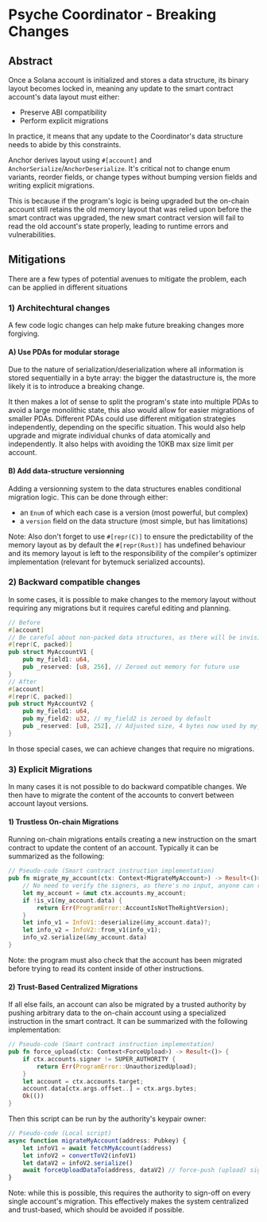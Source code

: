 # Psyche Coordinator - Breaking Changes

## Abstract

Once a Solana account is initialized and stores a data structure, its binary layout becomes locked in, meaning any update to the smart contract account's data layout must either:

- Preserve ABI compatibility
- Perform explicit migrations

In practice, it means that any update to the Coordinator's data structure needs to abide by this constraints.

Anchor derives layout using `#[account]` and `AnchorSerialize`/`AnchorDeserialize`. It's critical not to change enum variants, reorder fields, or change types without bumping version fields and writing explicit migrations.

This is because if the program's logic is being upgraded but the on-chain account still retains the old memory layout that was relied upon before the smart contract was upgraded, the new smart contract version will fail to read the old account's state properly, leading to runtime errors and vulnerabilities.

## Mitigations

There are a few types of potential avenues to mitigate the problem, each can be applied in different situations

### 1) Architechtural changes

A few code logic changes can help make future breaking changes more forgiving.

#### A) Use PDAs for modular storage

Due to the nature of serialization/deserialization where all information is stored sequentially in a byte array: the bigger the datastructure is, the more likely it is to introduce a breaking change.

It then makes a lot of sense to split the program's state into multiple PDAs to avoid a large monolithic state, this also would allow for easier migrations of smaller PDAs. Different PDAs could use different mitigation strategies independently, depending on the specific situation. This would also help upgrade and migrate individual chunks of data atomically and independently. It also helps with avoiding the 10KB max size limit per account.

#### B) Add data-structure versionning

Adding a versionning system to the data structures enables conditional migration logic. This can be done through either:

- an `Enum` of which each case is a version (most powerful, but complex)
- a `version` field on the data structure (most simple, but has limitations)

Note: Also don't forget to use `#[repr(C)]` to ensure the predictability of the memory layout as by default the `#[repr(Rust)]` has undefined behaviour and its memory layout is left to the responsibility of the compiler's optimizer implementation (relevant for bytemuck serialized accounts).

### 2) Backward compatible changes

In some cases, it is possible to make changes to the memory layout without requiring any migrations but it requires careful editing and planning.

```rust
// Before
#[account]
// Be careful about non-packed data structures, as there will be invisible padding added by the compiler between fields
#[repr(C, packed)]
pub struct MyAccountV1 {
    pub my_field1: u64,
    pub _reserved: [u8, 256], // Zeroed out memory for future use
}
// After
#[account]
#[repr(C, packed)]
pub struct MyAccountV2 {
    pub my_field1: u64,
    pub my_field2: u32, // my_field2 is zeroed by default
    pub _reserved: [u8, 252], // Adjusted size, 4 bytes now used by my_field2
}
```

In those special cases, we can achieve changes that require no migrations.

### 3) Explicit Migrations

In many cases it is not possible to do backward compatible changes. We then have to migrate the content of the accounts to convert between account layout versions.

#### 1) Trustless On-chain Migrations

Running on-chain migrations entails creating a new instruction on the smart contract to update the content of an account. Typically it can be summarized as the following:

```rust
// Pseudo-code (Smart contract instruction implementation)
pub fn migrate_my_account(ctx: Context<MigrateMyAccount>) -> Result<()> {
    // No need to verify the signers, as there's no input, anyone can run this instruction
    let my_account = &mut ctx.accounts.my_account;
    if !is_v1(my_account.data) {
        return Err(ProgramError::AccountIsNotTheRightVersion);
    }
    let info_v1 = InfoV1::deserialize(&my_account.data)?;
    let info_v2 = InfoV2::from_v1(info_v1);
    info_v2.serialize(&my_account.data)
}
```

Note: the program must also check that the account has been migrated before trying to read its content inside of other instructions.

#### 2) Trust-Based Centralized Migrations

If all else fails, an account can also be migrated by a trusted authority by pushing arbitrary data to the on-chain account using a specialized instruction in the smart contract. It can be summarized with the following implementation:

```rust
// Pseudo-code (Smart contract instruction implementation)
pub fn force_upload(ctx: Context<ForceUpload>) -> Result<()> {
    if ctx.accounts.signer != SUPER_AUTHORITY {
        return Err(ProgramError::UnauthorizedUpload);
    }
    let account = ctx.accounts.target;
    account.data[ctx.args.offset..] = ctx.args.bytes;
    Ok(())
}
```

Then this script can be run by the authority's keypair owner:

```typescript
// Pseudo-code (Local script)
async function migrateMyAccount(address: Pubkey) {
	let infoV1 = await fetchMyAccount(address)
	let infoV2 = convertToV2(infoV1)
	let dataV2 = infoV2.serialize()
	await forceUploadDataTo(address, dataV2) // force-push (upload) signed by program upgrade authority
}
```

Note: while this is possible, this requires the authority to sign-off on every single account's migration. This effectively makes the system centralized and trust-based, which should be avoided if possible.
